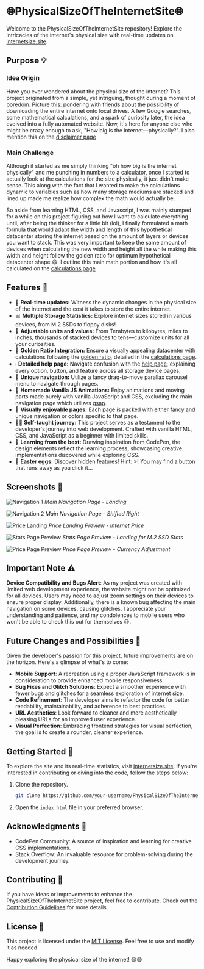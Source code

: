 # 🌐PhysicalSizeOfTheInternetSite🌐

Welcome to the PhysicalSizeOfTheInternetSite repository! Explore the intricacies of the internet's physical size with real-time updates on [internetsize.site](https://internetsize.site).

## Purpose 💡

### Idea Origin
Have you ever wondered about the physical size of the internet? This project originated from a simple, yet intriguing, thought during a moment of boredom. Picture this: pondering with friends about the possibility of downloading the entire internet onto local drives. A few Google searches, some mathematical calculations, and a spark of curiosity later, the idea evolved into a fully automated website. Now, it's here for anyone else who might be crazy enough to ask, "How big is the internet—physically?". I also mention this on the [disclaimer page](https://internetsize.site/Why/Index.html)

### Main Challenge
Although it started as me simply thinking "oh how big is the internet physically" and me punching in numbers to a calculator, once I started to actually look at the calculations for the size physically, it just didn't make sense. This along with the fact that I wanted to make the calculations dynamic to variables such as how many storage mediums are stacked and lined up made me realize how complex the math would actually be.

So aside from learning HTML, CSS, and Javascript, I was mainly stumped for a while on this project figuring out how I want to calculate everything until, after being the thinker for a little bit (lol), I finally formulated a math formula that would adapt the width and length of this hypothetical datacenter storing the internet based on the amount of layers or devices you want to stack. This was very important to keep the same amount of devices when calculating the new width and height all the while making this width and height follow the golden ratio for optimum hypothetical datacenter shape 😄. I outline this main math portion and how it's all calculated on the [calculations page](https://internetsize.site/TheMath/index.html)

## Features 🎉

- 🔄 **Real-time updates:** Witness the dynamic changes in the physical size of the internet and the cost it takes to store the entire internet.
- 📊 **Multiple Storage Statistics:** Explore internet sizes stored in various devices, from M.2 SSDs to floppy disks!
- 📏 **Adjustable units and values:** From Terabytes to kilobytes, miles to inches, thousands of stacked devices to tens—customize units for all your curiosities.
- 📐 **Golden Ratio Integration:** Ensure a visually appealing datacenter with calculations following the [golden ratio](https://www.britannica.com/science/golden-ratio), detailed in the [calculations page](https://internetsize.site/TheMath/index.html).
- ℹ️ **Detailed help page:** Navigate confusion with the [help page](https://internetsize.site/Help/Index.html), explaining every option, button, and feature across all storage device pages.
- 🔄 **Unique navigation:** Utilize a fancy drag-to-move parallax carousel menu to navigate through pages.
- 🎨 **Homemade Vanilla JS Animations:** Enjoy animations and moving parts made purely with vanilla JavaScript and CSS, excluding the main navigation page which utilizes [gsap](https://gsap.com/).
- 🌈 **Visually enjoyable pages:** Each page is packed with either fancy and unique navigation or colors specific to that page.
- 👨‍💻 **Self-taught journey:** This project serves as a testament to the developer's journey into web development. Crafted with vanilla HTML, CSS, and JavaScript as a beginner with limited skills.
- 🎨 **Learning from the best:** Drawing inspiration from CodePen, the design elements reflect the learning process, showcasing creative implementations discovered while exploring CSS.
- 🐣 **Easter eggs:** Discover hidden features! Hint: >! You may find a button that runs away as you click it...

## Screenshots 📸

![Navigation 1](/assets/github/images/navigation1.png)
*Main Navigation Page - Landing*


![Navigation 2](/assets/github/images/navigation2.png)
*Main Navigation Page - Shifted Right*


![Price Landing](/assets/github/images/butatwhatcost.png)
*Price Landing Preview - Internet Price*


![Stats Page Preview](/assets/github/images/statspagepreview.png)
*Stats Page Preview - Landing for M.2 SSD Stats*


![Price Page Preview](/assets/github/images/pricepagepreview.png)
*Price Page Preview - Currency Adjustment*


## Important Note ⚠️

**Device Compatibility and Bugs Alert**: As my project was created with limited web development experience, the website might not be optimized for all devices. Users may need to adjust zoom settings on their devices to ensure proper display. Additionally, there is a known bug affecting the main navigation on some devices, causing glitches. I appreciate your understanding and patience, and my condolences to mobile users who won't be able to check this out for themselves 😢.

## Future Changes and Possibilities 🤔

Given the developer's passion for this project, future improvements are on the horizon. Here's a glimpse of what's to come:

- **Mobile Support**: A recreation using a proper JavaScript framework is in consideration to provide enhanced mobile responsiveness.
- **Bug Fixes and Glitch Solutions**: Expect a smoother experience with fewer bugs and glitches for a seamless exploration of internet size.
- **Code Refinement**: The developer aims to refactor the code for better readability, maintainability, and adherence to best practices.
- **URL Aesthetics**: Look forward to cleaner and more aesthetically pleasing URLs for an improved user experience.
- **Visual Perfection**: Embracing frontend strategies for visual perfection, the goal is to create a rounder, cleaner experience.

## Getting Started 🚀

To explore the site and its real-time statistics, visit [internetsize.site](https://internetsize.site). If you're interested in contributing or diving into the code, follow the steps below:

1. Clone the repository.
   ```bash
   git clone https://github.com/your-username/PhysicalSizeOfTheInternetSite.git
   ```
2. Open the `index.html` file in your preferred browser.

## Acknowledgments 🙌

- CodePen Community: A source of inspiration and learning for creative CSS implementations.
- Stack Overflow: An invaluable resource for problem-solving during the development journey.

## Contributing 🤝

If you have ideas or improvements to enhance the PhysicalSizeOfTheInternetSite project, feel free to contribute. Check out the [Contribution Guidelines](CONTRIBUTING.md) for more details.

## License 📄

This project is licensed under the [MIT License](LICENSE). Feel free to use and modify it as needed.

Happy exploring the physical size of the internet! 😄😄
